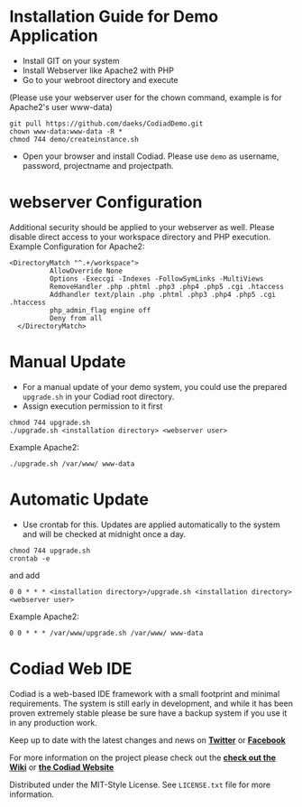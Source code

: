# Installation Guide for Demo Application 

- Install GIT on your system
- Install Webserver like Apache2 with PHP
- Go to your webroot directory and execute 

(Please use your webserver user for the chown command, example is for Apache2's user www-data)

```
git pull https://github.com/daeks/CodiadDemo.git
chown www-data:www-data -R *
chmod 744 demo/createinstance.sh
```

- Open your browser and install Codiad. Please use `demo` as username, password, projectname and projectpath.

# webserver Configuration

Additional security should be applied to your webserver as well. Please disable direct access to your workspace directory and PHP execution.
Example Configuration for Apache2:

```
<DirectoryMatch "^.+/workspace">
          AllowOverride None
          Options -Execcgi -Indexes -FollowSymLinks -MultiViews
          RemoveHandler .php .phtml .php3 .php4 .php5 .cgi .htaccess
          Addhandler text/plain .php .phtml .php3 .php4 .php5 .cgi .htaccess
          php_admin_flag engine off
          Deny from all
  </DirectoryMatch>
```

# Manual Update

- For a manual update of your demo system, you could use the prepared ```upgrade.sh``` in your Codiad root directory.
- Assign execution permission to it first

```
chmod 744 upgrade.sh
./upgrade.sh <installation directory> <webserver user>
```

Example Apache2:
```
./upgrade.sh /var/www/ www-data
```

# Automatic Update

- Use crontab for this. Updates are applied automatically to the system and will be checked at midnight once a day.

```
chmod 744 upgrade.sh
crontab -e
```

and add

```
0 0 * * * <installation directory>/upgrade.sh <installation directory> <webserver user>
```

Example Apache2:
```
0 0 * * * /var/www/upgrade.sh /var/www/ www-data
```

# Codiad Web IDE

Codiad is a web-based IDE framework with a small footprint and minimal requirements. The system is still early in development, and while it has been proven extremely stable please be sure have a backup system if you use it in any production work.

Keep up to date with the latest changes and news on **[Twitter](http://twitter.com/codiadide)** or **[Facebook](http://www.facebook.com/Codiad)**

For more information on the project please check out the **[check out the Wiki](https://github.com/Codiad/Codiad/wiki)** or **[the Codiad Website](http://www.codiad.com)**

Distributed under the MIT-Style License. See `LICENSE.txt` file for more information.
